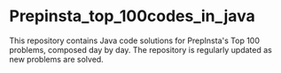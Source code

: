 # Prepinsta_top_100codes_in_java
This repository contains Java code solutions for PrepInsta's Top 100 problems, composed day by day. The repository is regularly updated as new problems are solved.
